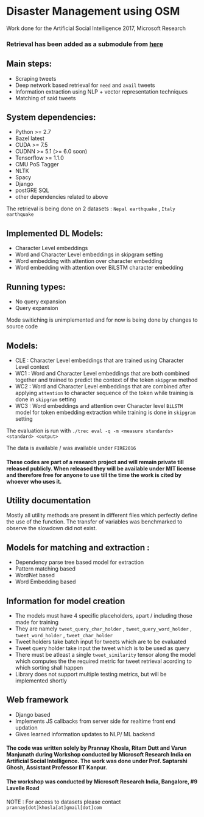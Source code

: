 # Disaster Management using OSM
Work done for the Artificial Social Intelligence 2017, Microsoft Research

### Retrieval has been added as a submodule from [here](https://github.com/prannayk/MSRASI17)

## Main steps:
* Scraping tweets
* Deep network based retrieval for ``` need ``` and ``` avail ``` tweets 
* Information extraction using NLP + vector representation techniques
* Matching of said tweets

## System dependencies:
* Python >= 2.7
* Bazel latest
* CUDA >= 7.5
* CUDNN >= 5.1 (>= 6.0 soon)
* Tensorflow >= 1.1.0
* CMU PoS Tagger
* NLTK
* Spacy
* Django
* postGRE SQL
* other dependencies related to above

The retrieval is being done on 2 datasets : ``` Nepal earthquake ``` , ``` Italy earthquake ```

## Implemented DL Models:
* Character Level embeddings
* Word and Character Level embeddings in skipgram setting
* Word embedding with attention over character embedding
* Word embedding with attention over BiLSTM character embedding

## Running types:
* No query expansion
* Query expansion

Mode switiching is unimplemented and for now is being done by changes to source code

## Models:
* CLE : Character Level embeddings that are trained using Character Level context
* WC1 : Word and Character Level embeddings that are both combined together and trained to predict the context of the token ``` skipgram ``` method
* WC2 : Word and Character Level embeddings that are combined after applying ``` attention ``` to character sequence of the token while training is done in ``` skipgram ``` setting
* WC3 : Word embeddings and attention over Character level ``` BiLSTM ``` model for token embedding extraction while training is done in ``` skipgram ``` setting

The evaluation is run with ``` ./trec eval -q -m <measure standards> <standard> <output> ```

The data is available / was available under ``` FIRE2016 ```

#### These codes are part of a research project and will remain private till released publicly. When released they will be available under MIT license and therefore free for anyone to use till the time the work is cited by whoever who uses it. 

## Utility documentation

Mostly all utility methods are present in different files which perfectly define the use of the function. The transfer of variables was benchmarked to observe the slowdown did not exist. 

## Models for matching and extraction :
* Dependency parse tree based model for extraction 
* Pattern matching based
* WordNet based 
* Word Embedding based

## Information for model creation
* The models must have 4 specific placeholders, apart / including those made for training
* They are namely ``` tweet_query_char_holder ``` , ``` tweet_query_word_holder ``` , ``` tweet_word_holder ``` , ``` tweet_char_holder ``` 
* Tweet holders take batch input for tweets which are to be evaluated
* Tweet query holder take input the tweet which is to be used as query
* There must be atleast a single ``` tweet_similarity ``` tensor along the model which computes the the required metric for tweet retrieval acording to which sorting shall happen
* Library does not support multiple testing metrics, but will be implemented shortly

## Web framework
* Django based
* Implements JS callbacks from server side for realtime front end updation
* Gives learned information updates to NLP/ ML backend


#### The code was written solely by Prannay Khosla, Ritam Dutt and Varun Manjunath during Workshop conducted by Microsoft Research India on Artificial Social Intelligence. The work was done under Prof. Saptarshi Ghosh, Assistant Professor IIT Kanpur. 

#### The workshop was conducted by Microsoft Research India, Bangalore, #9 Lavelle Road

NOTE : For access to datasets please contact ``` prannay[dot]khosla[at]gmail[dot]com ```


